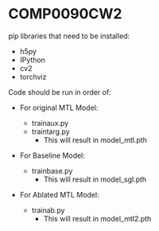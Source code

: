 # COMP0090CW2
pip libraries that need to be installed:
  - h5py
  - IPython
  - cv2
  - torchviz

Code should be run in order of:

  - For original MTL Model:
    - trainaux.py
    - traintarg.py
      - This will result in model_mtl.pth
    
    
  - For Baseline Model:
    - trainbase.py
      - This will result in model_sgl.pth
    
  - For Ablated MTL Model:
    - trainab.py
      - This will result in model_mtl2.pth
